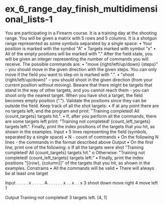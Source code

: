 # ex_6_range_day_finish_multidimensional_lists-1

You are participating in a Firearm course. It is a training day at the shooting range.
You will be given a matrix with 5 rows and 5 columns. It is a shotgun range represented as some symbols separated by a single space:
•	Your position is marked with the symbol "A"
•	Targets marked with symbol "x"
•	All of the empty positions will be marked with "."
After the field state, you will be given an integer representing the number of commands you will receive. The possible commands are:
•	"move {right/left/up/down} {steps}" – you should move in the given direction with the given steps. You can only move if the field you want to step on is marked with ".".
•	"shoot {right/left/up/down}" – you should shoot in the given direction (from your current position without moving). Beware that there might be targets that stand in the way of other targets, and you cannot reach them - you can shoot only the nearest target. When you have shot a target, the field becomes empty position (".").
Validate the positions since they can be outside the field.
Keep track of all the shot targets:
•	If at any point there are no targets left, end the program and print: "Training completed! All {count_targets} targets hit.". 
•	If, after you perform all the commands, there are some targets left print: "Training not completed! {count_left_targets} targets left.".
Finally, print the index positions of the targets that you hit, as shown in the examples.
Input
•	5 lines representing the field (symbols, separated by a single space)
•	N - count of commands
•	On the following N lines - the commands in the format described above
Output
•	On the first line, print one of the following:
o	If all the targets were shot
"Training completed! All {count_targets} targets hit."
o	Otherwise:
              	       "Training not completed! {count_left_targets} targets left."
•	Finally, print the index positions "[{row}, {column}]" of the targets that you hit, as shown in the examples.
Constrains
•	All the commands will be valid
•	There will always be at least one target

Input
. . . . . 
x . . . . 
. A . . . 
. . . x . 
. x . . x 
3
shoot down
move right 4
move left 1

Output
Training not completed! 3 targets left.
[4, 1]

